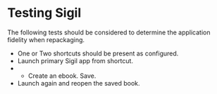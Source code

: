 # Testing Sigil

The following tests should be considered to determine the application fidelity when repackaging.

* One or Two shortcuts should be present as configured.
* Launch primary Sigil app from shortcut.  
* * Create an ebook.  Save.
* Launch again and reopen the saved book.